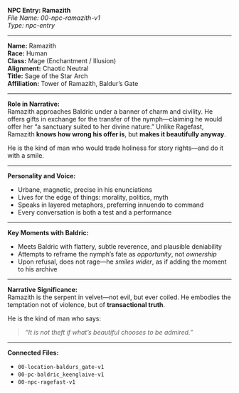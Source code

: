 **NPC Entry: Ramazith**  
*File Name: 00-npc-ramazith-v1*  
*Type: npc-entry*

---

**Name:** Ramazith  
**Race:** Human  
**Class:** Mage (Enchantment / Illusion)  
**Alignment:** Chaotic Neutral  
**Title:** Sage of the Star Arch  
**Affiliation:** Tower of Ramazith, Baldur’s Gate

---

**Role in Narrative:**  
Ramazith approaches Baldric under a banner of charm and civility. He offers gifts in exchange for the transfer of the nymph—claiming he would offer her “a sanctuary suited to her divine nature.” Unlike Ragefast, Ramazith **knows how wrong his offer is**, but **makes it beautifully anyway**.

He is the kind of man who would trade holiness for story rights—and do it with a smile.

---

**Personality and Voice:**  
- Urbane, magnetic, precise in his enunciations  
- Lives for the edge of things: morality, politics, myth  
- Speaks in layered metaphors, preferring innuendo to command  
- Every conversation is both a test and a performance

---

**Key Moments with Baldric:**  
- Meets Baldric with flattery, subtle reverence, and plausible deniability  
- Attempts to reframe the nymph’s fate as *opportunity*, not *ownership*  
- Upon refusal, does not rage—he *smiles wider*, as if adding the moment to his archive

---

**Narrative Significance:**  
Ramazith is the serpent in velvet—not evil, but ever coiled. He embodies the temptation not of violence, but of **transactional truth**.

He is the kind of man who says:
> *“It is not theft if what’s beautiful chooses to be admired.”*

---

**Connected Files:**  
- `00-location-baldurs_gate-v1`  
- `00-pc-baldric_keenglaive-v1`  
- `00-npc-ragefast-v1`